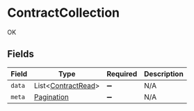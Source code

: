 # ContractCollection

OK


## Fields

| Field                                                     | Type                                                      | Required                                                  | Description                                               |
| --------------------------------------------------------- | --------------------------------------------------------- | --------------------------------------------------------- | --------------------------------------------------------- |
| `data`                                                    | List<[ContractRead](../../models/shared/ContractRead.md)> | :heavy_minus_sign:                                        | N/A                                                       |
| `meta`                                                    | [Pagination](../../models/shared/Pagination.md)           | :heavy_minus_sign:                                        | N/A                                                       |